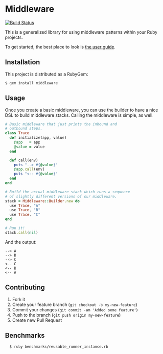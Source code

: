 # Middleware

[![Build Status](https://secure.travis-ci.org/mitchellh/middleware.png?branch=master)](http://travis-ci.org/mitchellh/middleware)

This is a generalized library for using middleware patterns within
your Ruby projects.

To get started, the best place to look is [the user guide](https://github.com/mitchellh/middleware/blob/master/user_guide.md).

## Installation

This project is distributed as a RubyGem:

```console
$ gem install middleware
```

## Usage

Once you create a basic middleware, you can use the builder to
have a nice DSL to build middleware stacks. Calling the middleware
is simple, as well.

```ruby
# Basic middleware that just prints the inbound and
# outbound steps.
class Trace
  def initialize(app, value)
    @app   = app
    @value = value
  end

  def call(env)
    puts "--> #{@value}"
    @app.call(env)
    puts "<-- #{@value}"
  end
end

# Build the actual middleware stack which runs a sequence
# of slightly different versions of our middleware.
stack = Middleware::Builder.new do
  use Trace, "A"
  use Trace, "B"
  use Trace, "C"
end

# Run it!
stack.call(nil)
```

And the output:

```
--> A
--> B
--> C
<-- C
<-- B
<-- A
```

## Contributing

1. Fork it
2. Create your feature branch (`git checkout -b my-new-feature`)
3. Commit your changes (`git commit -am 'Added some feature'`)
4. Push to the branch (`git push origin my-new-feature`)
5. Create new Pull Request


## Benchmarks

```
  $ ruby benchmarks/reusable_runner_instance.rb
```
